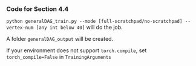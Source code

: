 ### Code for Section 4.4
`python generalDAG_train.py --mode [full-scratchpad/no-scratchpad] --vertex-num [any int below 40]` will do the job.

A folder `generalDAG_output` will be created.

If your environment does not support `torch.compile`, set `torch_compile=False` in `TrainingArguments` 
